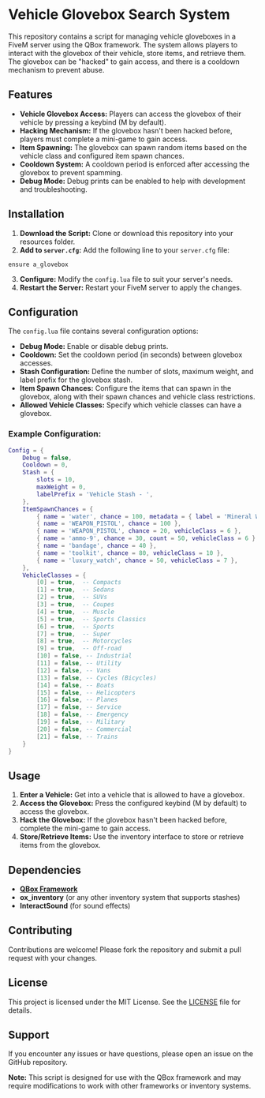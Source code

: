 # Vehicle Glovebox Search System

This repository contains a script for managing vehicle gloveboxes in a FiveM server using the QBox framework. The system allows players to interact with the glovebox of their vehicle, store items, and retrieve them. The glovebox can be "hacked" to gain access, and there is a cooldown mechanism to prevent abuse.

## Features

- **Vehicle Glovebox Access:** Players can access the glovebox of their vehicle by pressing a keybind (M by default).
- **Hacking Mechanism:** If the glovebox hasn't been hacked before, players must complete a mini-game to gain access.
- **Item Spawning:** The glovebox can spawn random items based on the vehicle class and configured item spawn chances.
- **Cooldown System:** A cooldown period is enforced after accessing the glovebox to prevent spamming.
- **Debug Mode:** Debug prints can be enabled to help with development and troubleshooting.

## Installation

1. **Download the Script:** Clone or download this repository into your resources folder.
2. **Add to `server.cfg`:** Add the following line to your `server.cfg` file:

```plaintext
ensure a_glovebox
```

3. **Configure:** Modify the `config.lua` file to suit your server's needs.
4. **Restart the Server:** Restart your FiveM server to apply the changes.

## Configuration

The `config.lua` file contains several configuration options:

- **Debug Mode:** Enable or disable debug prints.
- **Cooldown:** Set the cooldown period (in seconds) between glovebox accesses.
- **Stash Configuration:** Define the number of slots, maximum weight, and label prefix for the glovebox stash.
- **Item Spawn Chances:** Configure the items that can spawn in the glovebox, along with their spawn chances and vehicle class restrictions.
- **Allowed Vehicle Classes:** Specify which vehicle classes can have a glovebox.

### Example Configuration:

```lua
Config = {
    Debug = false,
    Cooldown = 0,
    Stash = {
        slots = 10,
        maxWeight = 0,
        labelPrefix = 'Vehicle Stash - ',
    },
    ItemSpawnChances = {
        { name = 'water', chance = 100, metadata = { label = 'Mineral Water' } },
        { name = 'WEAPON_PISTOL', chance = 100 },
        { name = 'WEAPON_PISTOL', chance = 20, vehicleClass = 6 },
        { name = 'ammo-9', chance = 30, count = 50, vehicleClass = 6 },
        { name = 'bandage', chance = 40 },
        { name = 'toolkit', chance = 80, vehicleClass = 10 },
        { name = 'luxury_watch', chance = 50, vehicleClass = 7 },
    },
    VehicleClasses = {
        [0] = true,  -- Compacts
        [1] = true,  -- Sedans
        [2] = true,  -- SUVs
        [3] = true,  -- Coupes
        [4] = true,  -- Muscle
        [5] = true,  -- Sports Classics
        [6] = true,  -- Sports
        [7] = true,  -- Super
        [8] = true,  -- Motorcycles
        [9] = true,  -- Off-road
        [10] = false, -- Industrial
        [11] = false, -- Utility
        [12] = false, -- Vans
        [13] = false, -- Cycles (Bicycles)
        [14] = false, -- Boats
        [15] = false, -- Helicopters
        [16] = false, -- Planes
        [17] = false, -- Service
        [18] = false, -- Emergency
        [19] = false, -- Military
        [20] = false, -- Commercial
        [21] = false, -- Trains
    }
}
```

## Usage

1. **Enter a Vehicle:** Get into a vehicle that is allowed to have a glovebox.
2. **Access the Glovebox:** Press the configured keybind (M by default) to access the glovebox.
3. **Hack the Glovebox:** If the glovebox hasn't been hacked before, complete the mini-game to gain access.
4. **Store/Retrieve Items:** Use the inventory interface to store or retrieve items from the glovebox.

## Dependencies

- **[QBox Framework](https://github.com/Qbox-project)**
- **ox_inventory** (or any other inventory system that supports stashes)
- **InteractSound** (for sound effects)

## Contributing

Contributions are welcome! Please fork the repository and submit a pull request with your changes.

## License

This project is licensed under the MIT License. See the [LICENSE](https://github.com/A1SCRIPTSS/a_glovebox/blob/main/LICENSE) file for details.

## Support

If you encounter any issues or have questions, please open an issue on the GitHub repository.

**Note:** This script is designed for use with the QBox framework and may require modifications to work with other frameworks or inventory systems.